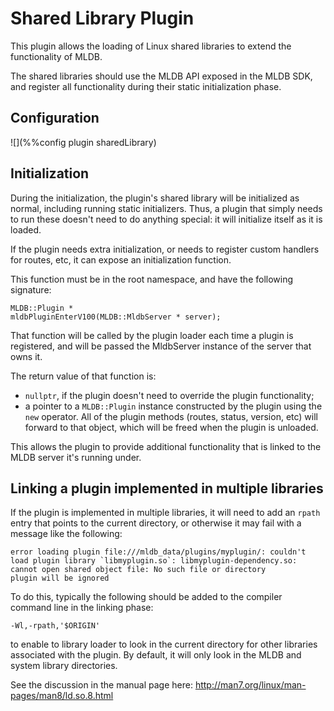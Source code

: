 # Shared Library Plugin

This plugin allows the loading of Linux shared libraries to extend the functionality
of MLDB.

The shared libraries should use the MLDB API exposed in the MLDB SDK, and
register all functionality during their static initialization phase.

## Configuration

![](%%config plugin sharedLibrary)

## Initialization

During the initialization, the plugin's shared library will be initialized as
normal, including running static initializers.  Thus, a plugin that simply
needs to run these doesn't need to do anything special: it will initialize
itself as it is loaded.

If the plugin needs extra initialization, or needs to register custom handlers
for routes, etc, it can expose an initialization function.

This function must be in the root namespace, and have the following
signature:

```
MLDB::Plugin *
mldbPluginEnterV100(MLDB::MldbServer * server);
```

That function will be called by the plugin loader each time a plugin is
registered, and will be passed the MldbServer instance of the server
that owns it.

The return value of that function is:

- `nullptr`, if the plugin doesn't need to override the plugin
  functionality;
- a pointer to a `MLDB::Plugin` instance constructed
  by the plugin using the `new` operator.  All of the plugin methods
  (routes, status, version, etc) will forward to that object, which will
  be freed when the plugin is unloaded.

This allows the plugin to provide additional functionality that is
linked to the MLDB server it's running under.

## Linking a plugin implemented in multiple libraries

If the plugin is implemented in multiple libraries, it will need to add
an `rpath` entry that points to the current directory, or otherwise it
may fail with a message like the following:

```
error loading plugin file:///mldb_data/plugins/myplugin/: couldn't load plugin library `libmyplugin.so`: libmyplugin-dependency.so: cannot open shared object file: No such file or directory
plugin will be ignored
```

To do this, typically the following should be added to the compiler
command line in the linking phase:

```
-Wl,-rpath,'$ORIGIN'
```

to enable to library loader to look in the current directory for other
libraries associated with the plugin.  By default, it will only look in
the MLDB and system library directories.

See the discussion in the manual page here: http://man7.org/linux/man-pages/man8/ld.so.8.html
